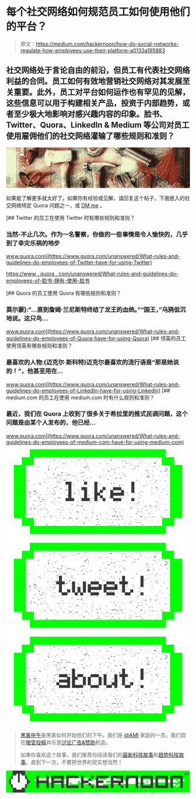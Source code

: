 # 每个社交网络如何规范员工如何使用他们的平台？

> 原文：<https://medium.com/hackernoon/how-do-social-networks-regulate-how-employees-use-their-platform-a0133a195883>

## 社交网络处于言论自由的前沿，但员工有代表社交网络利益的合同。员工如何有效地营销社交网络对其发展至关重要。此外，员工对平台如何运作也有罕见的见解，这些信息可以用于构建相关产品，投资于内部趋势，或者至少极大地影响对感兴趣内容的印象。脸书、Twitter、Quora、LinkedIn & Medium 等公司对员工使用雇佣他们的社交网络灌输了哪些规则和准则？

[![](img/c175ef13008f8104a1746dba285f2154.png)](http://artmapinc.com)

如果能了解更多就太好了。如果你有经验或见解，请回复这个帖子，下面嵌入的社交网络特定 Quora 问题之一，或 [DM me](http://twitter.com/@davidsmooke) 。

[](https://www.quora.com/unanswered/What-rules-and-guidelines-do-employees-of-Twitter-have-for-using-Twitter) [## Twitter 的员工在使用 Twitter 时有哪些规则和准则？

### 当然-不止几次。作为一名警察，你做的一些事情是令人愉快的，几乎到了幸灾乐祸的地步

www.quora.com](https://www.quora.com/unanswered/What-rules-and-guidelines-do-employees-of-Twitter-have-for-using-Twitter) 

[https://www . quora . com/unanswered/What-rules-and-guidelines-do-employees-of-脸书-拥有-使用-脸书](https://www.quora.com/unanswered/What-rules-and-guidelines-do-employees-of-Facebook-have-for-using-Facebook)

[](https://www.quora.com/unanswered/What-rules-and-guidelines-do-employees-of-Quora-have-for-using-Quora) [## Quora 的员工使用 Quora 有哪些规则和准则？

### 莫尔蒙]:"...直到詹姆·兰尼斯特终结了龙王的血统。”“国王，”乌鸦低沉地说。这只鸟…

www.quora.com](https://www.quora.com/unanswered/What-rules-and-guidelines-do-employees-of-Quora-have-for-using-Quora) [](https://www.quora.com/unanswered/What-rules-and-guidelines-do-employees-of-LinkedIn-have-for-using-LinkedIn) [## 领英的员工使用领英有哪些规则和准则？

### 最喜欢的人物:(迈克尔·斯科特)迈克尔最喜欢的流行语是“那是她说的！”，他甚至用在…

www.quora.com](https://www.quora.com/unanswered/What-rules-and-guidelines-do-employees-of-LinkedIn-have-for-using-LinkedIn) [](https://www.quora.com/unanswered/What-rules-and-guidelines-do-employees-of-medium-com-have-for-using-medium-com) [## medium.com 的员工在使用 medium.com 时有什么规则和准则？

### 最近，我们在 Quora 上收到了很多关于希拉里的推式民调问题，这个问题是由某个人发布的，他已经…

www.quora.com](https://www.quora.com/unanswered/What-rules-and-guidelines-do-employees-of-medium-com-have-for-using-medium-com) [![](img/50ef4044ecd4e250b5d50f368b775d38.png)](http://bit.ly/HackernoonFB)[![](img/979d9a46439d5aebbdcdca574e21dc81.png)](https://goo.gl/k7XYbx)[![](img/2930ba6bd2c12218fdbbf7e02c8746ff.png)](https://goo.gl/4ofytp)

> [黑客中午](http://bit.ly/Hackernoon)是黑客如何开始他们的下午。我们是 [@AMI](http://bit.ly/atAMIatAMI) 家庭的一员。我们现在[接受投稿](http://bit.ly/hackernoonsubmission)并乐意[讨论广告&赞助](mailto:partners@amipublications.com)机会。
> 
> 如果你喜欢这个故事，我们推荐你阅读我们的[最新科技故事](http://bit.ly/hackernoonlatestt)和[趋势科技故事](https://hackernoon.com/trending)。直到下一次，不要把世界的现实想当然！

![](img/be0ca55ba73a573dce11effb2ee80d56.png)